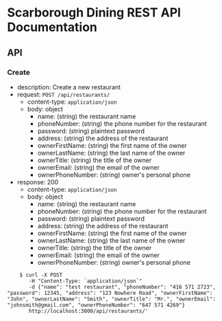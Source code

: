 # Scarborough Dining REST API Documentation

## API
### Create

- description: Create a new restaurant
- request: `POST /api/restaurants/`
    - content-type: `application/json`
    - body: object
      - name: (string) the restaurant name
      - phoneNumber: (string) the phone number for the restaurant
      - password: (string) plaintext password
      - address: (string) the address of the restaurant
      - ownerFirstName: (string) the first name of the owner
      - ownerLastName: (string) the last name of the owner
      - ownerTitle: (string) the title of the owner
      - ownerEmail: (string) the email of the owner
      - ownerPhoneNumber: (string) owner's personal phone
- response: 200
    - content-type: `application/json`
    - body: object
      - name: (string) the restaurant name
      - phoneNumber: (string) the phone number for the restaurant
      - password: (string) plaintext password
      - address: (string) the address of the restaurant
      - ownerFirstName: (string) the first name of the owner
      - ownerLastName: (string) the last name of the owner
      - ownerTitle: (string) the title of the owner
      - ownerEmail: (string) the email of the owner
      - ownerPhoneNumber: (string) owner's personal phone

``` 
    $ curl -X POST 
       -H "Content-Type: `application/json`" 
       -d {"name": "test restaurant", "phoneNumber": "416 571 2723", "password": 12345, "address": "123 Nowhere Road", "ownerFirstName": "John", "ownerLastName": "Smith", "ownerTitle": "Mr.", "ownerEmail": "johnsmith@gmail.com", "ownerPhoneNumber": "647 571 4269"}
       http://localhost:3000/api/restaurants/'
```
